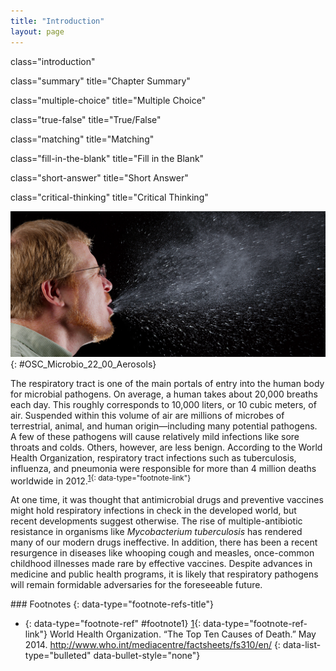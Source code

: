 ```yaml
---
title: "Introduction"
layout: page
---
```



<cnx-pi data-type="cnx.flag.introduction"> class="introduction" </cnx-pi>

<cnx-pi data-type="cnx.eoc">class="summary" title="Chapter Summary"</cnx-pi>

<cnx-pi data-type="cnx.eoc">class="multiple-choice" title="Multiple Choice"</cnx-pi>

<cnx-pi data-type="cnx.eoc">class="true-false" title="True/False"</cnx-pi>

<cnx-pi data-type="cnx.eoc">class="matching" title="Matching"</cnx-pi>

<cnx-pi data-type="cnx.eoc">class="fill-in-the-blank" title="Fill in the Blank"</cnx-pi>

<cnx-pi data-type="cnx.eoc">class="short-answer" title="Short Answer"</cnx-pi>

<cnx-pi data-type="cnx.eoc">class="critical-thinking" title="Critical Thinking"</cnx-pi>

 ![Person sneezing; the sneeze spray is shown.](../resources/OSC_Microbio_22_00_Aerosols.jpg "Aerosols produced by sneezing, coughing, or even just speaking are an important mechanism for respiratory pathogen transmission. Simple actions, like covering your mouth when coughing or sneezing, can reduce the spread of these microbes. (credit: modification of work by Centers for Disease Control and Prevention)"){: #OSC_Microbio_22_00_Aerosols}

The respiratory tract is one of the main portals of entry into the human body for microbial pathogens. On average, a human takes about 20,000 breaths each day. This roughly corresponds to 10,000 liters, or 10 cubic meters, of air. Suspended within this volume of air are millions of microbes of terrestrial, animal, and human origin—including many potential pathogens. A few of these pathogens will cause relatively mild infections like sore throats and colds. Others, however, are less benign. According to the World Health Organization, respiratory tract infections such as tuberculosis, influenza, and pneumonia were responsible for more than 4 million deaths worldwide in 2012.<sup data-type="footnote-number" id="footnote-ref1">[1](#footnote1){: data-type="footnote-link"}</sup>

At one time, it was thought that antimicrobial drugs and preventive vaccines might hold respiratory infections in check in the developed world, but recent developments suggest otherwise. The rise of multiple-antibiotic resistance in organisms like *Mycobacterium tuberculosis* has rendered many of our modern drugs ineffective. In addition, there has been a recent resurgence in diseases like whooping cough and measles, once-common childhood illnesses made rare by effective vaccines. Despite advances in medicine and public health programs, it is likely that respiratory pathogens will remain formidable adversaries for the foreseeable future.

<div data-type="footnote-refs" markdown="1">
### Footnotes
{: data-type="footnote-refs-title"}

* {: data-type="footnote-ref" #footnote1} [1](#footnote-ref1){: data-type="footnote-ref-link"} <span data-type="footnote-ref-content">World Health Organization. “The Top Ten Causes of Death.” May 2014. http://www.who.int/mediacentre/factsheets/fs310/en/</span>
{: data-list-type="bulleted" data-bullet-style="none"}

</div>

